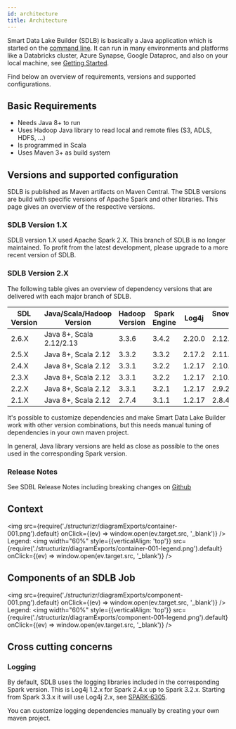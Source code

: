 ```yaml
---
id: architecture
title: Architecture
---
```


Smart Data Lake Builder (SDLB) is basically a Java application which is started on the [command line](reference/commandLine.md).
It can run in many environments and platforms like a Databricks cluster, Azure Synapse, Google Dataproc, and also on your local machine, see [Getting Started](getting-started/setup).

Find below an overview of requirements, versions and supported configurations.

## Basic Requirements
- Needs Java 8+ to run
- Uses Hadoop Java library to read local and remote files (S3, ADLS, HDFS, ...)
- Is programmed in Scala
- Uses Maven 3+ as build system

## Versions and supported configuration
SDLB is published as Maven artifacts on Maven Central. 
The SDLB versions are build with specific versions of Apache Spark and other libraries.
This page gives an overview of the respective versions.

### SDLB Version 1.X
SDLB version 1.X used Apache Spark 2.X. 
This branch of SDLB is no longer maintained.
To profit from the latest development, please upgrade to a more recent version of SDLB.

### SDLB Version 2.X

The following table gives an overview of dependency versions that are delivered with each major branch of SDLB.

| SDL Version | Java/Scala/Hadoop Version | Hadoop Version | Spark Engine     | Log4j  | Snowflake/Snowpark Engine | Delta Lake  | Iceberg |
|-------------|---------------------------|----------------|------------------|--------|---------------------------|-------------|---------|
| 2.6.X       | Java 8+, Scala 2.12/2.13  | 3.3.6          | 3.4.2            | 2.20.0 | 2.12.0 / 1.9.0            | 2.4.0       | 1.3.1   |
| 2.5.X       | Java 8+, Scala 2.12       | 3.3.2          | 3.3.2            | 2.17.2 | 2.11.0 / 1.6.2            | 2.2.0       | 1.1.0   |
| 2.4.X       | Java 8+, Scala 2.12       | 3.3.1          | 3.2.2            | 1.2.17 | 2.10.0 / 1.2.0            | 2.0.0       | -       |
| 2.3.X       | Java 8+, Scala 2.12       | 3.3.1          | 3.2.2            | 1.2.17 | 2.10.0 / 1.2.0            | 2.0.0       | -       |
| 2.2.X       | Java 8+, Scala 2.12       | 3.3.1          | 3.2.1            | 1.2.17 | 2.9.2 / 0.11.0            | 1.1.0       | -       |
| 2.1.X       | Java 8+, Scala 2.12       | 2.7.4          | 3.1.1            | 1.2.17 | 2.8.4                     | 1.0.0       | -       |


It's possible to customize dependencies and make Smart Data Lake Builder work with other version combinations, but this needs manual tuning of dependencies in your own maven project.

In general, Java library versions are held as close as possible to the ones used in the corresponding Spark version.

### Release Notes

See SDBL Release Notes including breaking changes on [Github](https://github.com/smart-data-lake/smart-data-lake/releases)

## Context

<img src={require('./structurizr/diagramExports/container-001.png').default} onClick={(ev) => window.open(ev.target.src, '_blank')} />
Legend: <img width="60%" style={{verticalAlign: 'top'}} src={require('./structurizr/diagramExports/container-001-legend.png').default} onClick={(ev) => window.open(ev.target.src, '_blank')} />

## Components of an SDLB Job

<img src={require('./structurizr/diagramExports/component-001.png').default} onClick={(ev) => window.open(ev.target.src, '_blank')} />
Legend: <img width="60%" style={{verticalAlign: 'top'}} src={require('./structurizr/diagramExports/component-001-legend.png').default} onClick={(ev) => window.open(ev.target.src, '_blank')} />

## Cross cutting concerns

### Logging
By default, SDLB uses the logging libraries included in the corresponding Spark version. This is Log4j 1.2.x for Spark 2.4.x up to Spark 3.2.x.
Starting from Spark 3.3.x it will use Log4j 2.x, see [SPARK-6305](https://issues.apache.org/jira/browse/SPARK-6305).

You can customize logging dependencies manually by creating your own maven project.